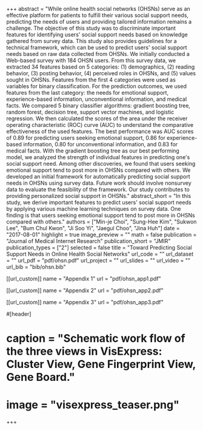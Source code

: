 +++
abstract = "While online health social networks (OHSNs) serve as an effective platform for patients to fulfill their various social support needs, predicting the needs of users and providing tailored information remains a challenge. The objective of this study was to discriminate important features for identifying users' social support needs based on knowledge gathered from survey data. This study also provides guidelines for a technical framework, which can be used to predict users' social support needs based on raw data collected from OHSNs. We initially conducted a Web-based survey with 184 OHSN users. From this survey data, we extracted 34 features based on 5 categories: (1) demographics, (2) reading behavior, (3) posting behavior, (4) perceived roles in OHSNs, and (5) values sought in OHSNs. Features from the first 4 categories were used as variables for binary classification. For the prediction outcomes, we used features from the last category: the needs for emotional support, experience-based information, unconventional information, and medical facts. We compared 5 binary classifier algorithms: gradient boosting tree, random forest, decision tree, support vector machines, and logistic regression. We then calculated the scores of the area under the receiver operating characteristic (ROC) curve (AUC) to understand the comparative effectiveness of the used features. The best performance was AUC scores of 0.89 for predicting users seeking emotional support, 0.86 for experience-based information, 0.80 for unconventional information, and 0.83 for medical facts. With the gradient boosting tree as our best performing model, we analyzed the strength of individual features in predicting one's social support need. Among other discoveries, we found that users seeking emotional support tend to post more in OHSNs compared with others. We developed an initial framework for automatically predicting social support needs in OHSNs using survey data. Future work should involve nonsurvey data to evaluate the feasibility of the framework. Our study contributes to providing personalized social support in OHSNs."
abstract_short = "In this study, we derive important features to predict users' social support needs by applying various machine learning techniques on survey data. One finding is that users seeking emotional support tend to post more in OHSNs compared with others."
authors = ["Min-je Choi", "Sung-Hee Kim", "Sukwon Lee", "Bum Chul Kwon", "Ji Soo Yi", "Jaegul Choo", "Jina Huh"]
date = "2017-08-01"
highlight = true
image_preview = ""
math = false
publication = "Journal of Medical Internet Research"
publication_short = "JMIR"
publication_types = ["2"]
selected = false
title = "Toward Predicting Social Support Needs in Online Health Social Networks"
url_code = ""
url_dataset = ""
url_pdf = "pdf/ohsn.pdf"
url_project = ""
url_slides = ""
url_video = ""
url_bib = "bib/ohsn.bib"

[[url_custom]]
name = "Appendix 1"
url = "pdf/ohsn_app1.pdf"

[[url_custom]]
name = "Appendix 2"
url = "pdf/ohsn_app2.pdf"

[[url_custom]]
name = "Appendix 3"
url = "pdf/ohsn_app3.pdf"

#[header]
#  caption = "Schematic work flow of the three views in VisExpress: Cluster View, Gene Fingerprint View, Gene Board."
#  image = "visexpress_teaser.png"

+++

